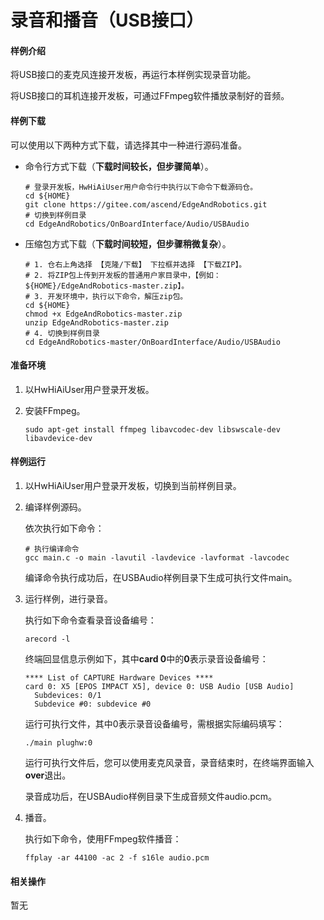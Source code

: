 # 录音和播音（USB接口）

#### 样例介绍

将USB接口的麦克风连接开发板，再运行本样例实现录音功能。

将USB接口的耳机连接开发板，可通过FFmpeg软件播放录制好的音频。

#### 样例下载

可以使用以下两种方式下载，请选择其中一种进行源码准备。

- 命令行方式下载（**下载时间较长，但步骤简单**）。

  ```
  # 登录开发板，HwHiAiUser用户命令行中执行以下命令下载源码仓。    
  cd ${HOME}     
  git clone https://gitee.com/ascend/EdgeAndRobotics.git
  # 切换到样例目录
  cd EdgeAndRobotics/OnBoardInterface/Audio/USBAudio
  ```

- 压缩包方式下载（**下载时间较短，但步骤稍微复杂**）。

  ```
  # 1. 仓右上角选择 【克隆/下载】 下拉框并选择 【下载ZIP】。     
  # 2. 将ZIP包上传到开发板的普通用户家目录中，【例如：${HOME}/EdgeAndRobotics-master.zip】。      
  # 3. 开发环境中，执行以下命令，解压zip包。      
  cd ${HOME} 
  chmod +x EdgeAndRobotics-master.zip
  unzip EdgeAndRobotics-master.zip
  # 4. 切换到样例目录
  cd EdgeAndRobotics-master/OnBoardInterface/Audio/USBAudio
  ```

#### 准备环境

1. 以HwHiAiUser用户登录开发板。

2. 安装FFmpeg。

   ```
   sudo apt-get install ffmpeg libavcodec-dev libswscale-dev libavdevice-dev
   ```

#### 样例运行

1. 以HwHiAiUser用户登录开发板，切换到当前样例目录。

2. 编译样例源码。

   依次执行如下命令：

   ```
   # 执行编译命令
   gcc main.c -o main -lavutil -lavdevice -lavformat -lavcodec
   ```

   编译命令执行成功后，在USBAudio样例目录下生成可执行文件main。

3. 运行样例，进行录音。

   执行如下命令查看录音设备编号：

   ```
   arecord -l
   ```

   终端回显信息示例如下，其中**card 0**中的**0**表示录音设备编号：

   ```
   **** List of CAPTURE Hardware Devices ****
   card 0: X5 [EPOS IMPACT X5], device 0: USB Audio [USB Audio]
     Subdevices: 0/1
     Subdevice #0: subdevice #0
   ```

   运行可执行文件，其中0表示录音设备编号，需根据实际编码填写：

   ```
   ./main plughw:0
   ```

   运行可执行文件后，您可以使用麦克风录音，录音结束时，在终端界面输入**over**退出。

   录音成功后，在USBAudio样例目录下生成音频文件audio.pcm。

4. 播音。

   执行如下命令，使用FFmpeg软件播音：

   ```
   ffplay -ar 44100 -ac 2 -f s16le audio.pcm
   ```

#### 相关操作

暂无